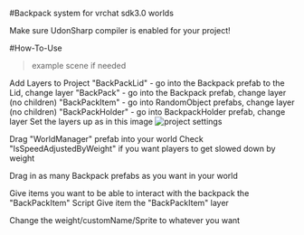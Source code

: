 #Backpack system for vrchat sdk3.0 worlds

Make sure UdonSharp compiler is enabled for your project!

#How-To-Use
>example scene if needed

Add Layers to Project
"BackPackLid" - go into the Backpack prefab to the Lid, change layer
"BackPack" - go into the Backpack prefab, change layer (no children)
"BackPackItem" - go into RandomObject prefabs, change layer (no children)
"BackPackHolder" - go into BackpackHolder prefab, change layer
Set the layers up as in this image
![project settings](https://i.imgur.com/vDjGii1.png)

Drag "WorldManager" prefab into your world
Check "IsSpeedAdjustedByWeight" if you want players to get slowed down by weight

Drag in as many Backpack prefabs as you want in your world

Give items you want to be able to interact with the backpack the "BackPackItem" Script
Give item the "BackPackItem" layer

Change the weight/customName/Sprite to whatever you want

